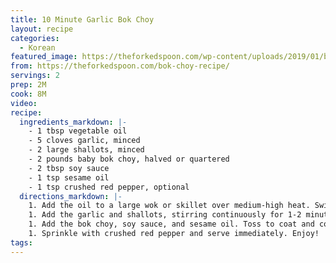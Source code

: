 ```yaml
---
title: 10 Minute Garlic Bok Choy
layout: recipe
categories:
  - Korean
featured_image: https://theforkedspoon.com/wp-content/uploads/2019/01/bok-choy-5.jpg.webp
from: https://theforkedspoon.com/bok-choy-recipe/
servings: 2
prep: 2M
cook: 8M
video:
recipe:
  ingredients_markdown: |-
    - 1 tbsp vegetable oil
    - 5 cloves garlic, minced
    - 2 large shallots, minced
    - 2 pounds baby bok choy, halved or quartered
    - 2 tbsp soy sauce
    - 1 tsp sesame oil
    - 1 tsp crushed red pepper, optional
  directions_markdown: |-
    1. Add the oil to a large wok or skillet over medium-high heat. Swirl to coat the entire surface of the pan.  
    1. Add the garlic and shallots, stirring continuously for 1-2 minutes, or until fragrant.
    1. Add the bok choy, soy sauce, and sesame oil. Toss to coat and cover. Cook for 1-2 minutes, uncover and toss, and then cover and continue to cook until bok choy is cooked to desired doneness (approximately 3-5 minutes more).
    1. Sprinkle with crushed red pepper and serve immediately. Enjoy!
tags:
---
```


